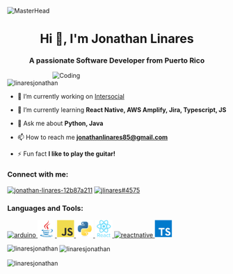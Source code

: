 ![MasterHead](https://camo.githubusercontent.com/ba9f3bd30647e352a3f5e1e45eb45c6ec7bad6155cd16aaedf4a426738da0ca5/68747470733a2f2f696e646f616e616c79746963612e636f6d2f7374617469632f696d616765732f62616e6e6572722e676966)
<h1 align="center">Hi 👋, I'm Jonathan Linares</h1>
<h3 align="center">A passionate Software Developer from Puerto Rico</h3>
<img align="right" alt="Coding" width="400" src="https://developers.giphy.com/branch/master/static/why_4-dbf60f160acb0c6f22c6260bd3a8c6b5.gif">

<p align="left"> <img src="https://komarev.com/ghpvc/?username=linaresjonathan&label=Profile%20views&color=0e75b6&style=flat" alt="linaresjonathan" /> </p>

- 🔭 I’m currently working on [Intersocial](https://github.com/jlinarespr/Intersocial)

- 🌱 I’m currently learning **React Native, AWS Amplify, Jira, Typescript, JS**

- 💬 Ask me about **Python, Java**

- 📫 How to reach me **jonathanlinares85@gmail.com**

- ⚡ Fun fact **I like to play the guitar!**

<h3 align="left">Connect with me:</h3>
<p align="left">
<a href="https://linkedin.com/in/jonathan-linares-12b87a211" target="blank"><img align="center" src="https://raw.githubusercontent.com/rahuldkjain/github-profile-readme-generator/master/src/images/icons/Social/linked-in-alt.svg" alt="jonathan-linares-12b87a211" height="30" width="40" /></a>
<a href="https://discord.gg/jlinares#4575" target="blank"><img align="center" src="https://raw.githubusercontent.com/rahuldkjain/github-profile-readme-generator/master/src/images/icons/Social/discord.svg" alt="jlinares#4575" height="30" width="40" /></a>
</p>

<h3 align="left">Languages and Tools:</h3>
<p align="left"> <a href="https://www.arduino.cc/" target="_blank" rel="noreferrer"> <img src="https://cdn.worldvectorlogo.com/logos/arduino-1.svg" alt="arduino" width="40" height="40"/> </a> <a href="https://www.java.com" target="_blank" rel="noreferrer"> <img src="https://raw.githubusercontent.com/devicons/devicon/master/icons/java/java-original.svg" alt="java" width="40" height="40"/> </a> <a href="https://developer.mozilla.org/en-US/docs/Web/JavaScript" target="_blank" rel="noreferrer"> <img src="https://raw.githubusercontent.com/devicons/devicon/master/icons/javascript/javascript-original.svg" alt="javascript" width="40" height="40"/> </a> <a href="https://www.python.org" target="_blank" rel="noreferrer"> <img src="https://raw.githubusercontent.com/devicons/devicon/master/icons/python/python-original.svg" alt="python" width="40" height="40"/> </a> <a href="https://reactjs.org/" target="_blank" rel="noreferrer"> <img src="https://raw.githubusercontent.com/devicons/devicon/master/icons/react/react-original-wordmark.svg" alt="react" width="40" height="40"/> </a> <a href="https://reactnative.dev/" target="_blank" rel="noreferrer"> <img src="https://reactnative.dev/img/header_logo.svg" alt="reactnative" width="40" height="40"/> </a> <a href="https://www.typescriptlang.org/" target="_blank" rel="noreferrer"> <img src="https://raw.githubusercontent.com/devicons/devicon/master/icons/typescript/typescript-original.svg" alt="typescript" width="40" height="40"/> </a> </p>

<p><img align="left" src="https://github-readme-stats.vercel.app/api/top-langs?username=linaresjonathan&show_icons=true&locale=en&layout=compact" alt="linaresjonathan" /></p>

<p>&nbsp;<img align="center" src="https://github-readme-stats.vercel.app/api?username=linaresjonathan&show_icons=true&locale=en" alt="linaresjonathan" /></p>

<p><img align="center" src="https://github-readme-streak-stats.herokuapp.com/?user=linaresjonathan&" alt="linaresjonathan" /></p>
